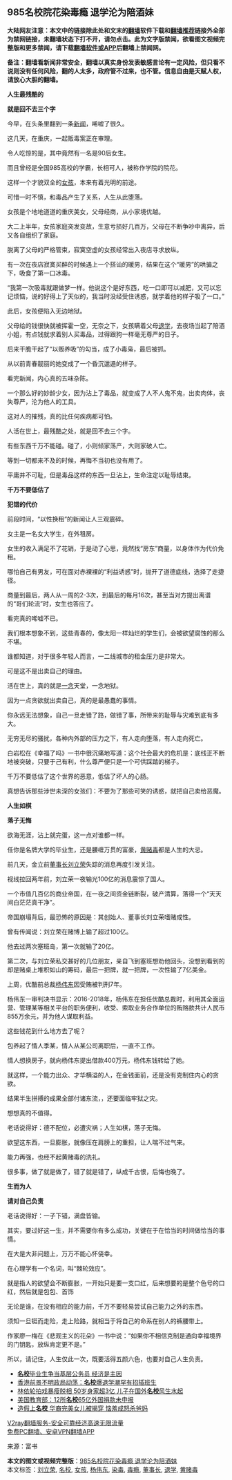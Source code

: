  <h2>985名校院花染毒瘾 退学沦为陪酒妹</h2> <p class="notice"><b>大陆网友注意：本文中的链接除此处和文末的<a href="https://github.com/bannedbook/fanqiang" >翻墙</a>软件下载和<a href="https://github.com/killgcd/justmysocks/blob/master/README.md">翻墙推荐</a>链接外全部为禁网链接，未翻墙状态下打不开，请勿点击。此为文字版禁闻，欲看图文视频完整版和更多禁闻，请下载<a href="https://github.com/bannedbook/fanqiang">翻墙软件或APP</a>后翻墙上禁闻网。</p><p>备注：翻墙看新闻非常安全，翻墙以真实身份发表敏感言论有一定风险，但只看不说则没有任何风险，翻的人太多，政府管不过来，也不管。信息自由是天赋人权，请放心大胆的翻墙。</b></p>  <div class="entry"> <p><strong>人生最残酷的</strong></p> <p><strong>就是回不去三个字</strong></p> <p>今早，在头条里翻到一条<span class='wp_keywordlink_affiliate'><a href="https://www.bannedbook.org/" title="新闻">新闻</a></span>，唏嘘了很久。</p> <p>这几天，在重庆，一起贩毒案正在审理。</p> <p>令人吃惊的是，其中竟然有一名是90后女生。</p> <p>而且曾经是全国985高校的学霸，长相可人，被称作学院的院花。</p> <p>这样一个才貌双全的<a href="https://www.bannedbook.org/bnews/tag/%e5%a5%b3%e5%ad%a9/" class="st_tag internal_tag" rel="tag" title="标签 女孩 下的日志">女孩</a>，本来有着光明的前途。</p> <p>可惜一时不慎，和毒品产生了关系，人生从此堕落。</p> <p>女孩是个地地道道的重庆美女，父母经商，从小家境优越。</p> <p>大二上半年，女孩家庭突发变故，生意亏损好几百万，父母在不断争吵中离异，后又各自组织了家庭。</p> <p>脱离了父母的严格管束，寂寞空虚的女孩经常出入夜店寻求放纵。</p> <p>有一次在夜店寂寞买醉的时候遇上一个搭讪的暖男，结果在这个“暖男”的哄骗之下，吸食了第一口冰毒。</p> <p>“我第一次吸毒就跟做梦一样。他说这个是好东西，吃一口即可以减肥，又可以忘记烦恼，说的好得上了天似的，我当时没经受住诱惑，就学着他的样子吸了一口。”</p> <p>此后，女孩便陷入无边地狱。</p> <p>父母给的钱很快就被挥霍一空，无奈之下，女孩瞒着父母<a href="https://www.bannedbook.org/bnews/tag/%E9%80%80%E5%AD%A6/" class="st_tag internal_tag" rel="tag" title="标签 退学 下的日志">退学</a>，去夜场当起了陪酒小姐，有点钱就求着别人买毒品，过得跟狗一样毫无尊严的日子。</p> <p>后来干脆干起了“以贩养吸”的勾当，成了小毒枭，最后被抓。</p> <p>从以前青春靓丽的她变成了一个昏沉邋遢的样子。</p> <p>看完新闻，内心真的五味杂陈。</p> <p>一个那么好的妙龄少女，因为沾上了毒品，就变成了人不人鬼不鬼，出卖肉体，丧失尊严，沦为他人的工具。</p>  <p>这对人的摧残，真的比任何疾病都可怕。</p> <p>人活在世上，最残酷之处，就是回不去三个字。</p> <p>有些东西千万不能碰。碰了，小则倾家荡产，大则家破人亡。</p> <p>等到一切都来不及的时候，再悔不当初也没有用了。</p> <p>平庸并不可耻，但是毒品这样的东西一旦沾上，生命注定以耻辱结束。</p> <p><strong>千万不要低估了</strong></p> <p><strong>犯错的代价</strong></p> <p>前段时间，“以性换租”的新闻让人三观震碎。</p> <p>女主是一名女大学生，在外租房。</p> <p>女生的收入满足不了花销，于是动了心思，竟然找“房东”商量，以身体作为代价免租。</p> <p>哪怕自己有男友，可在面对赤裸裸的“利益诱惑”时，抛开了道德底线，选择了走捷径。</p> <p>商量到最后，两人从一周的2-3次，到最后的每月16次，甚至当对方提出离谱的“哥们轮流”时，女生也答应了。</p> <p>看完真的唏嘘不已。</p> <p>我们根本想象不到，这些青春的，像太阳一样灿烂的学生们，会被欲望腐蚀的那么不堪。</p> <p>谁都知道，对于很多年轻人而言，一二线城市的租金压力是非常大。</p> <p>可是这不是出卖自己的理由。</p> <p>活在世上，真的就是<span class='wp_keywordlink'><a href="https://www.bannedbook.org/forum2/topic13.html" title="小冊子：一念決定未來（更新版）" target="_blank">一念</a></span>天堂，一念地狱。</p> <p>因为一点贪欲就出卖自己，真的是最愚蠢的事情。</p> <p>你永远无法想象，自己一旦走错了路，做错了事，所带来的耻辱与灾难到底有多大。</p>  <p>无穷无尽的骚扰，各种内外部的压力之下，有人走向堕落，有人走向死亡。</p> <p>白岩松在《幸福了吗》一书中很沉痛地写道：这个社会最大的危机是：底线正不断地被突破，只要于己有利，什么尊严便只是一个可供踩踏的梯子。</p> <p>千万不要低估了这个世界的恶意，低估了坏人的心肠。</p> <p>真想告诉那些涉世未深的女孩们：不要为了那些可笑的诱惑，就把自己卖给恶魔。</p> <p><strong>人生如棋</strong></p> <p><strong>落子无悔</strong></p> <p>欲海无涯，沾上就完蛋，这一点对谁都一样。</p> <p>任你是名牌大学的毕业生，还是腰缠万贯的富豪，<a href="https://www.bannedbook.org/bnews/tag/%e9%bb%84%e8%b5%8c%e6%af%92/" class="st_tag internal_tag" rel="tag" title="标签 黄赌毒 下的日志">黄赌毒</a>都是人生的大忌。</p> <p>前几天，金立前<a href="https://www.bannedbook.org/bnews/tag/%e8%91%a3%e4%ba%8b%e9%95%bf/" class="st_tag internal_tag" rel="tag" title="标签 董事长 下的日志">董事长</a><a href="https://www.bannedbook.org/bnews/tag/%E5%88%98%E7%AB%8B%E8%8D%A3/" class="st_tag internal_tag" rel="tag" title="标签 刘立荣 下的日志">刘立荣</a>失踪的消息再度引发关注。</p> <p>视线拉回两年前，刘立荣一夜输光100亿的消息震惊了国人。</p> <p>一个市值几百亿的商业帝国，在一夜之间资金链断裂，破产清算，落得一个“天天间白茫茫真干净”。</p> <p>帝国崩塌背后，最恐怖的原因是：其创始人、董事长刘立荣嗜赌成性。</p> <p>曾有传闻说：刘立荣在赌博上输了超过100亿。</p> <p>他去过两次塞班岛，第一次就输了20亿。</p> <p>第二次，与刘立荣私交甚好的几位朋友，亲自飞到塞班想劝他回头，没想到看到的却是赌桌上堆积如山的筹码，最后一把牌，就一把牌，一次性输了7亿美金。</p> <p>上周，优酷前总裁<a href="https://www.bannedbook.org/bnews/tag/%E6%9D%A8%E4%BC%9F%E4%B8%9C/" class="st_tag internal_tag" rel="tag" title="标签 杨伟东 下的日志">杨伟东</a>因受贿被判刑7年。</p> <p>杨伟东一审判决书显示：2016-2018年，杨伟东在担任优酷总裁时，利用其全面运营、管理某等相关平台的职务便利，收受、索取业务合作单位的贿赂款共计人民币855万余元，并为他人谋取利益。</p> <p>这些钱花到什么地方去了呢？</p> <p>包养起了情人季某，情人从某公司离职后，一直不工作。</p>  <p>情人想换房子，就向杨伟东提出借款400万元，杨伟东钱转给了她。</p> <p>就这样，一个能力出众、才华横溢的人，在金钱面前，还是没有克制住内心的贪欲。</p> <p>结果半生拼搏的成果全部付诸东流，，还要面临牢狱之灾。</p> <p>想想真的不值得。</p> <p>老话说得好：德不配位，必遭灾祸；人生如棋，落子无悔。</p> <p>欲望这东西，一旦膨胀，就像压在肩膀上的重担，让人喘不过气来。</p> <p>能力再强，也经不起黄赌毒的洗礼。</p> <p>很多事，做了就是做了，错了就是错了，纵成千古恨，后悔也晚了。</p> <p><strong>生而为人</strong></p> <p><strong>请对自己负责</strong></p> <p>老话说得好：一子下错，满盘皆输。</p> <p>其实，要过好这一生，并不需要你有多么成功，关键在于在恰当的时间做恰当的事情。</p> <p>在大是大非问题上，万万不能心怀侥幸。</p> <p>在心理学有一个名词，叫“棘轮效应”。</p> <p>就是指人的欲望会不断膨胀，一开始只是要一支口红，后来想要的是整个色号的口红，然后就是包包、首饰</p> <p>无论是谁，在没有相应的能力前，千万不要轻易尝试自己能力之外的东西。</p> <p>须知一旦铤而走险，走上险路，就相当于将自己的命系在别人的裤腰带上。</p> <p>作家廖一梅在《悲观主义的花朵》一书中说：“如果你不相信克制是通向幸福境界的门钥匙，放纵肯定更不是。”</p> <p>所以，请记住，人生仅此一次，既要活得五颜六色，也要对自己人生负责。</p>  <ul class='op-related-articles' title='相关阅读'> <li><a href='https://www.bannedbook.org/bnews/ssgc/20201123/1435320.html' target='_blank'><b>名校</b>毕业生争当基层公务员 经济是主因</a></li> <li><a href='https://www.bannedbook.org/bnews/headline/20201103/1425097.html' target='_blank'>香港前景不明政局动荡：<b>名校</b>爆退学潮罕有招插班生</a></li> <li><a href='https://www.bannedbook.org/bnews/yule/20201028/1421575.html' target='_blank'>林依轮拍戏暴瘦脱相 50岁身家超3亿 儿子在国外<b>名校</b>风生水起</a></li> <li><a href='https://www.bannedbook.org/bnews/bannedvideo/20201022/1417967.html' target='_blank'>美国教育部：12所<b>名校</b>65亿外国捐款未申报</a></li> <li><a href='https://www.bannedbook.org/bnews/lifebaike/20201011/1411975.html' target='_blank'>造假上<b>名校</b> 华裔完美女儿被揭穿 恼羞成怒杀爸妈</a></li> </ul> <p class="texttj"> <a href="https://github.com/bannedbook/fanqiang/wiki/V2ray%E6%9C%BA%E5%9C%BA" target="_blank">V2ray翻墙服务-安全可靠经济高速无限流量</a><br/> <a href="https://github.com/bannedbook/fanqiang/wiki/%E7%A6%81%E9%97%BB%E7%BD%91%E5%AE%89%E5%8D%93%E7%BF%BB%E5%A2%99%E6%96%B0%E9%97%BBAPP" target="_blank">免费PC翻墙、安卓VPN翻墙APP</a></p><p> 来源：富书 </p><a name='sharetosocial'></a>       <div><b>本文的图文或视频完整版</b>：<a href='https://www.bannedbook.org/bnews/comments/20201128/1438561.html'>985名校院花染毒瘾 退学沦为陪酒妹</a></div>  </div><!--END ENTRY--> <div class="postfooter"> <div>本文标签：<a href="https://www.bannedbook.org/bnews/tag/%E5%88%98%E7%AB%8B%E8%8D%A3/" rel="tag">刘立荣</a>, <a href="https://www.bannedbook.org/bnews/tag/%e5%90%8d%e6%a0%a1/" rel="tag">名校</a>, <a href="https://www.bannedbook.org/bnews/tag/%e5%a5%b3%e5%ad%a9/" rel="tag">女孩</a>, <a href="https://www.bannedbook.org/bnews/tag/%E6%9D%A8%E4%BC%9F%E4%B8%9C/" rel="tag">杨伟东</a>, <a href="https://www.bannedbook.org/bnews/tag/%E6%9F%93%E6%AF%92/" rel="tag">染毒</a>, <a href="https://www.bannedbook.org/bnews/tag/%e6%af%92%e7%98%be/" rel="tag">毒瘾</a>, <a href="https://www.bannedbook.org/bnews/tag/%e8%91%a3%e4%ba%8b%e9%95%bf/" rel="tag">董事长</a>, <a href="https://www.bannedbook.org/bnews/tag/%E9%80%80%E5%AD%A6/" rel="tag">退学</a>, <a href="https://www.bannedbook.org/bnews/tag/%e9%bb%84%e8%b5%8c%e6%af%92/" rel="tag">黄赌毒</a></div>  </div><!--END POSTFOOTER--> 
